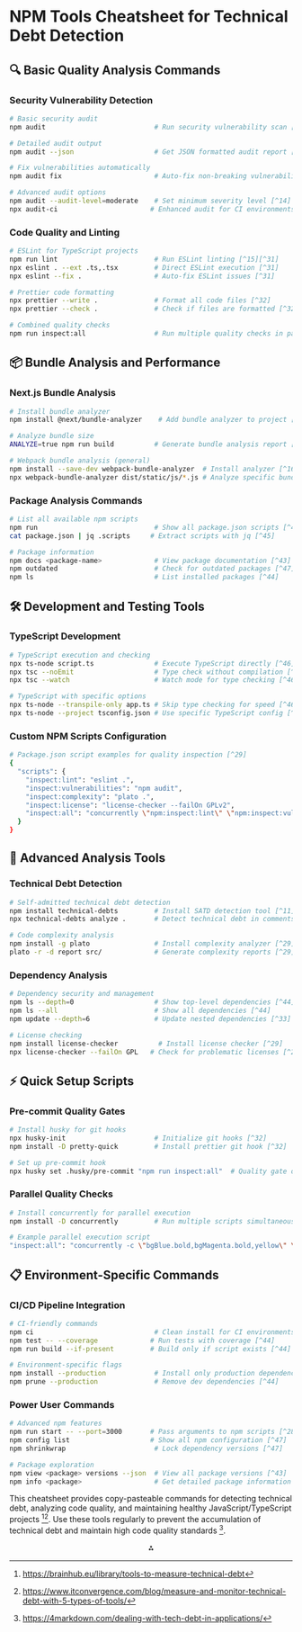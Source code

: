 # NPM Tools Cheatsheet for Technical Debt Detection

## 🔍 Basic Quality Analysis Commands

### Security Vulnerability Detection

```bash
# Basic security audit
npm audit                           # Run security vulnerability scan [^14][^17]

# Detailed audit output
npm audit --json                    # Get JSON formatted audit report [^17]

# Fix vulnerabilities automatically  
npm audit fix                       # Auto-fix non-breaking vulnerabilities [^14][^33]

# Advanced audit options
npm audit --audit-level=moderate    # Set minimum severity level [^14]
npx audit-ci                       # Enhanced audit for CI environments [^11]
```


### Code Quality and Linting

```bash
# ESLint for TypeScript projects
npm run lint                        # Run ESLint linting [^15][^31]
npx eslint . --ext .ts,.tsx         # Direct ESLint execution [^31]
npx eslint --fix .                  # Auto-fix ESLint issues [^31]

# Prettier code formatting
npx prettier --write .              # Format all code files [^32]
npx prettier --check .              # Check if files are formatted [^32]

# Combined quality checks
npm run inspect:all                 # Run multiple quality checks in parallel [^29]
```


## 📦 Bundle Analysis and Performance

### Next.js Bundle Analysis

```bash
# Install bundle analyzer
npm install @next/bundle-analyzer    # Add bundle analyzer to project [^18]

# Analyze bundle size
ANALYZE=true npm run build          # Generate bundle analysis report [^18]

# Webpack bundle analysis (general)
npm install --save-dev webpack-bundle-analyzer  # Install analyzer [^16]
npx webpack-bundle-analyzer dist/static/js/*.js # Analyze specific bundles [^16]
```


### Package Analysis Commands

```bash
# List all available npm scripts
npm run                             # Show all package.json scripts [^45]
cat package.json | jq .scripts     # Extract scripts with jq [^45]

# Package information
npm docs <package-name>             # View package documentation [^43]
npm outdated                        # Check for outdated packages [^47]
npm ls                              # List installed packages [^44]
```


## 🛠️ Development and Testing Tools

### TypeScript Development

```bash
# TypeScript execution and checking
npx ts-node script.ts               # Execute TypeScript directly [^46]
npx tsc --noEmit                    # Type check without compilation [^46]
npx tsc --watch                     # Watch mode for type checking [^46]

# TypeScript with specific options
npx ts-node --transpile-only app.ts # Skip type checking for speed [^46]
npx ts-node --project tsconfig.json # Use specific TypeScript config [^46]
```


### Custom NPM Scripts Configuration

```bash
# Package.json script examples for quality inspection [^29]
{
  "scripts": {
    "inspect:lint": "eslint .",
    "inspect:vulnerabilities": "npm audit",
    "inspect:complexity": "plato .",
    "inspect:license": "license-checker --failOn GPLv2",
    "inspect:all": "concurrently \"npm:inspect:lint\" \"npm:inspect:vulnerabilities\""
  }
}
```


## 🔧 Advanced Analysis Tools

### Technical Debt Detection

```bash
# Self-admitted technical debt detection
npm install technical-debts         # Install SATD detection tool [^11]
npx technical-debts analyze .       # Detect technical debt in comments [^11]

# Code complexity analysis
npm install -g plato                # Install complexity analyzer [^29]
plato -r -d report src/             # Generate complexity reports [^29]
```


### Dependency Analysis

```bash
# Dependency security and management
npm ls --depth=0                    # Show top-level dependencies [^44]
npm ls --all                        # Show all dependencies [^44]
npm update --depth=6                # Update nested dependencies [^33]

# License checking
npm install license-checker          # Install license checker [^29]
npx license-checker --failOn GPL   # Check for problematic licenses [^29]
```


## ⚡ Quick Setup Scripts

### Pre-commit Quality Gates

```bash
# Install husky for git hooks
npx husky-init                      # Initialize git hooks [^32]
npm install -D pretty-quick         # Install prettier git hook [^32]

# Set up pre-commit hook
npx husky set .husky/pre-commit "npm run inspect:all"  # Quality gate on commit [^29]
```


### Parallel Quality Checks

```bash
# Install concurrently for parallel execution
npm install -D concurrently         # Run multiple scripts simultaneously [^29]

# Example parallel execution script
"inspect:all": "concurrently -c \"bgBlue.bold,bgMagenta.bold,yellow\" \"npm:inspect:lint\" \"npm:inspect:vulnerabilities\" \"npm:inspect:license\""
```


## 📋 Environment-Specific Commands

### CI/CD Pipeline Integration

```bash
# CI-friendly commands
npm ci                              # Clean install for CI environments [^44]
npm test -- --coverage             # Run tests with coverage [^44]
npm run build --if-present         # Build only if script exists [^44]

# Environment-specific flags
npm install --production            # Install only production dependencies [^44]
npm prune --production              # Remove dev dependencies [^44]
```


### Power User Commands

```bash
# Advanced npm features
npm run start -- --port=3000       # Pass arguments to npm scripts [^28]
npm config list                    # Show all npm configuration [^47]
npm shrinkwrap                      # Lock dependency versions [^47]

# Package exploration
npm view <package> versions --json  # View all package versions [^43]
npm info <package>                  # Get detailed package information [^43]
```

This cheatsheet provides copy-pasteable commands for detecting technical debt, analyzing code quality, and maintaining healthy JavaScript/TypeScript projects [^1][^2]. Use these tools regularly to prevent the accumulation of technical debt and maintain high code quality standards [^3].

<div style="text-align: center">⁂</div>

[^1]: https://brainhub.eu/library/tools-to-measure-technical-debt

[^2]: https://www.itconvergence.com/blog/measure-and-monitor-technical-debt-with-5-types-of-tools/

[^3]: https://4markdown.com/dealing-with-tech-debt-in-applications/

[^4]: paste.txt

[^5]: https://www.semanticscholar.org/paper/0ac9adef99e1a99833f1d249edb900c8a289230d

[^6]: https://ieeexplore.ieee.org/document/9402066/

[^7]: https://dl.acm.org/doi/10.1145/3377812.3381404

[^8]: https://dl.acm.org/doi/10.1145/3183440.3183478

[^9]: https://arxiv.org/abs/2411.05457

[^10]: https://ieeexplore.ieee.org/document/10207146/

[^11]: https://ieeexplore.ieee.org/document/10336277/

[^12]: https://ieeexplore.ieee.org/document/10850816/

[^13]: https://www.npmjs.com/package/technical-debts

[^14]: https://www.softwaretestingmaterial.com/technical-debt/

[^15]: https://docs.oracle.com/cd/E88353_01/html/E37839/npm-audit-1.html

[^16]: https://blog.logrocket.com/linting-typescript-eslint-prettier/

[^17]: https://www.npmjs.com/package/webpack-bundle-analyzer

[^18]: https://www.nodejs-security.com/blog/how-to-use-npm-audit

[^19]: https://www.npmjs.com/package/@next/bundle-analyzer

[^20]: https://arxiv.org/abs/2412.06948

[^21]: https://dl.acm.org/doi/10.1145/3196398.3196465

[^22]: https://dl.acm.org/doi/10.1145/3382494.3410685

[^23]: https://att.aptisi.or.id/index.php/att/article/view/484

[^24]: https://arxiv.org/abs/2501.03736

[^25]: https://arxiv.org/abs/2310.02059

[^26]: https://www.emerald.com/insight/content/doi/10.1108/RPJ-09-2021-0254/full/html

[^27]: http://journals.uran.ua/tarp/article/view/267160

[^28]: https://stackoverflow.com/questions/49866588/how-npmjs-com-calculates-the-code-quality

[^29]: https://snyk.io/articles/top-10-npm-power-user-commands-every-javascript-developer-should-know/

[^30]: https://gist.github.com/goldbergyoni/f503f42357c16d4455f75e02533d9d50

[^31]: https://www.jit.io/resources/appsec-tools/npm-audit-to-protect-your-code

[^32]: https://eslint.org/docs/latest/use/command-line-interface

[^33]: https://dev.to/bokub/how-to-properly-set-up-prettier-in-less-than-2-minutes-2ld0

[^34]: https://www.reddit.com/r/node/comments/qs2573/when_do_you_know_a_npm_vulnerability_warning_is/

[^35]: https://dl.acm.org/doi/10.1145/3627106.3627138

[^36]: https://dl.acm.org/doi/10.1145/3488932.3523262

[^37]: https://dl.acm.org/doi/10.1145/3524842.3528501

[^38]: https://dl.acm.org/doi/10.1145/3510457.3513044

[^39]: https://peerj.com/articles/17335

[^40]: https://dl.acm.org/doi/10.1145/3510003.3510104

[^41]: https://ieeexplore.ieee.org/document/10123674/

[^42]: https://arxiv.org/abs/2405.13175

[^43]: https://github.com/Sunil-Pradhan/npm-cheatsheet

[^44]: https://dev.to/ganesh-tyjo/npm-cheat-sheet-2om5

[^45]: https://stackoverflow.com/questions/59613870/how-to-list-all-the-commands-available-in-package-json

[^46]: https://www.npmjs.com/ts-node

[^47]: https://gist.github.com/MohammadYounes/3ab53cbedd55d95cfa25

[^48]: https://www.upgrad.com/blog/introduction-to-package-json-scripts-in-node-js/

[^49]: https://arxiv.org/abs/2412.14217

[^50]: https://ieeexplore.ieee.org/document/9551792/

[^51]: https://www.npmjs.com/search?q=keywords%3Adebt

[^52]: https://www.linkedin.com/pulse/week-14-technical-debt-accumulation-npm-analysis-api-matheus-

[^53]: https://www.mdpi.com/2306-5354/10/11/1281

[^54]: https://www.semanticscholar.org/paper/71b75dbc3e3fdff606d8b2134413f0f3203b60aa

[^55]: https://www.npmjs.com/search?q=code-analysis

[^56]: https://arxiv.org/abs/2212.01349

[^57]: https://www.emerald.com/insight/content/doi/10.1108/AAAJ-01-2020-4362/full/html

[^58]: https://devhints.io/npm

[^59]: https://webreference.com/cheat-sheets/npm/

[^60]: https://media.jfrog.com/wp-content/uploads/2021/08/23165237/JFrog_NPM_CheatSheet_V4.pdf

